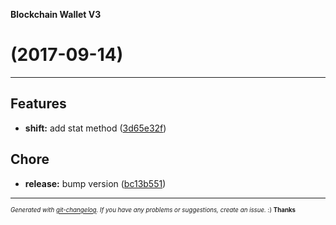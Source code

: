 __Blockchain Wallet V3__

#   (2017-09-14)



---

## Features

- **shift:** add stat method
  ([3d65e32f](https://github.com/blockchain/My-Wallet-V3/commit/3d65e32f77cb03bafa51b9ef30d45f202a69becd))


## Chore

- **release:** bump version
  ([bc13b551](https://github.com/blockchain/My-Wallet-V3/commit/bc13b55125f7be5a5ac926e1c57d475d1661fcc4))



---
<sub><sup>*Generated with [git-changelog](https://github.com/rafinskipg/git-changelog). If you have any problems or suggestions, create an issue.* :) **Thanks** </sub></sup>